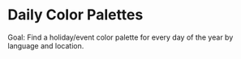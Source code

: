 # Daily Color Palettes

Goal: Find a holiday/event color palette for every day of the year by language and location.
